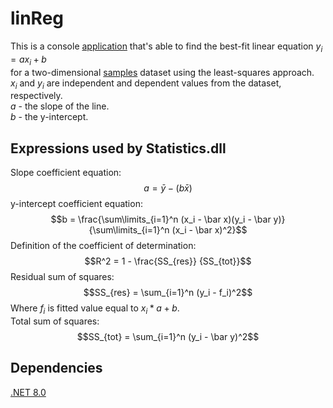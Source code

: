 # linReg

This is a console [application](https://github.com/FT9R/linReg/tree/main/bin/Release/net8.0) that's able to find the best-fit linear equation $y_i = ax_i + b$  
for a two-dimensional [samples](https://github.com/FT9R/linReg/blob/main/bin/Release/net8.0/samples.csv) dataset using the least-squares approach.  
$x_i$ and $y_i$ are independent and dependent values from the dataset, respectively.  
$a$ - the slope of the line.  
$b$ - the y-intercept.  

## Expressions used by Statistics.dll
Slope coefficient equation:  
$$a = \bar y - (b \bar x)$$
y-intercept coefficient equation:  
$$b = \frac{\sum\limits_{i=1}^n (x_i - \bar x)(y_i - \bar y)} {\sum\limits_{i=1}^n (x_i - \bar x)^2}$$
Definition of the coefficient of determination:
$$R^2 = 1 - \frac{SS_{res}} {SS_{tot}}$$
Residual sum of squares:
$$SS_{res} = \sum_{i=1}^n (y_i - f_i)^2$$
Where $f_i$ is fitted value equal to $x_i * a + b$.   
Total sum of squares:
$$SS_{tot} = \sum_{i=1}^n (y_i - \bar y)^2$$


## Dependencies
[.NET 8.0](https://dotnet.microsoft.com/en-us/download/dotnet/8.0)
